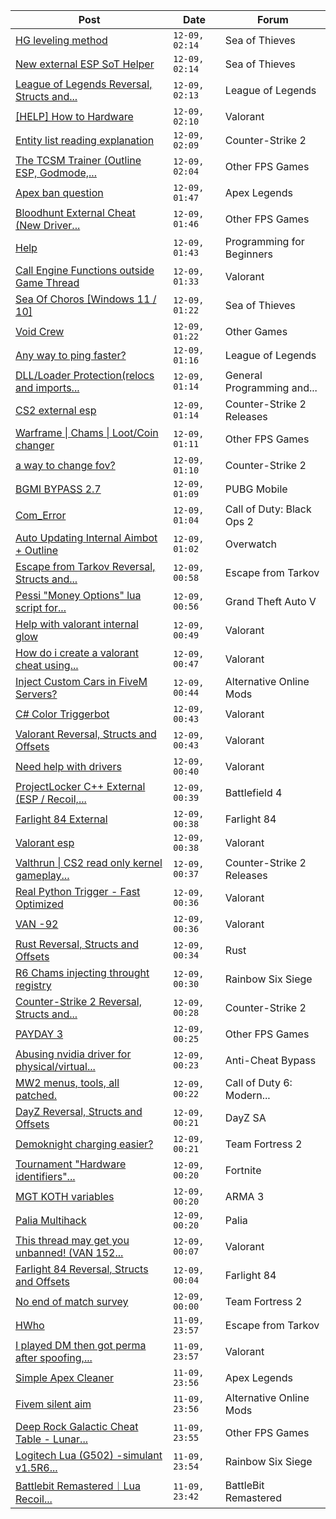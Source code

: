 |Post|Date|Forum|
|----|----|-----|
|[HG leveling method](https://www.unknowncheats.me/forum/sea-of-thieves/600091-hg-leveling-method.html)|`12-09, 02:14`|Sea of Thieves|
|[New external ESP SoT Helper](https://www.unknowncheats.me/forum/sea-of-thieves/581265-external-esp-sot-helper.html)|`12-09, 02:14`|Sea of Thieves|
|[League of Legends Reversal, Structs and...](https://www.unknowncheats.me/forum/league-of-legends/310587-league-legends-reversal-structs-offsets.html)|`12-09, 02:13`|League of Legends|
|[\[HELP\] How to Hardware](https://www.unknowncheats.me/forum/valorant/601339-help-hardware.html)|`12-09, 02:10`|Valorant|
|[Entity list reading explanation](https://www.unknowncheats.me/forum/counter-strike-2-a/601193-entity-list-reading-explanation.html)|`12-09, 02:09`|Counter-Strike 2|
|[The TCSM Trainer (Outline ESP, Godmode,...](https://www.unknowncheats.me/forum/other-fps-games/598623-tcsm-trainer-outline-esp-godmode-invisible.html)|`12-09, 02:04`|Other FPS Games|
|[Apex ban question](https://www.unknowncheats.me/forum/apex-legends/601337-apex-ban-question.html)|`12-09, 01:47`|Apex Legends|
|[Bloodhunt External Cheat (New Driver...](https://www.unknowncheats.me/forum/other-fps-games/595553-bloodhunt-external-cheat-driver-implemented.html)|`12-09, 01:46`|Other FPS Games|
|[Help](https://www.unknowncheats.me/forum/programming-for-beginners/601074-help.html)|`12-09, 01:43`|Programming for Beginners|
|[Call Engine Functions outside Game Thread](https://www.unknowncheats.me/forum/valorant/601335-call-engine-functions-outside-game-thread.html)|`12-09, 01:33`|Valorant|
|[Sea Of Choros \[Windows 11 / 10\]](https://www.unknowncheats.me/forum/sea-of-thieves/596786-sea-choros-windows-11-10-a.html)|`12-09, 01:22`|Sea of Thieves|
|[Void Crew](https://www.unknowncheats.me/forum/other-games/601334-void-crew.html)|`12-09, 01:22`|Other Games|
|[Any way to ping faster?](https://www.unknowncheats.me/forum/league-of-legends/601333-ping-faster.html)|`12-09, 01:16`|League of Legends|
|[DLL/Loader Protection(relocs and imports...](https://www.unknowncheats.me/forum/general-programming-and-reversing/594848-dll-loader-protection-relocs-imports-serversided.html)|`12-09, 01:14`|General Programming and...|
|[CS2 external esp](https://www.unknowncheats.me/forum/counter-strike-2-releases/600259-cs2-external-esp.html)|`12-09, 01:14`|Counter-Strike 2 Releases|
|[Warframe \| Chams \| Loot/Coin changer](https://www.unknowncheats.me/forum/other-fps-games/600451-warframe-chams-loot-coin-changer.html)|`12-09, 01:11`|Other FPS Games|
|[a way to change fov?](https://www.unknowncheats.me/forum/counter-strike-2-a/598940-change-fov.html)|`12-09, 01:10`|Counter-Strike 2|
|[BGMI BYPASS 2.7](https://www.unknowncheats.me/forum/pubg-mobile/601332-bgmi-bypass-2-7-a.html)|`12-09, 01:09`|PUBG Mobile|
|[Com_Error](https://www.unknowncheats.me/forum/call-of-duty-black-ops-2-a/601331-com_error.html)|`12-09, 01:04`|Call of Duty: Black Ops 2|
|[Auto Updating Internal Aimbot + Outline](https://www.unknowncheats.me/forum/overwatch/599784-auto-updating-internal-aimbot-outline.html)|`12-09, 01:02`|Overwatch|
|[Escape from Tarkov Reversal, Structs and...](https://www.unknowncheats.me/forum/escape-from-tarkov/226519-escape-tarkov-reversal-structs-offsets.html)|`12-09, 00:58`|Escape from Tarkov|
|[Pessi "Money Options" lua script for...](https://www.unknowncheats.me/forum/grand-theft-auto-v/597857-pessi-money-options-lua-script-yimmenu.html)|`12-09, 00:56`|Grand Theft Auto V|
|[Help with valorant internal glow](https://www.unknowncheats.me/forum/valorant/601000-help-valorant-internal-glow.html)|`12-09, 00:49`|Valorant|
|[How do i create a valorant cheat using...](https://www.unknowncheats.me/forum/valorant/601114-create-valorant-cheat-using-python-drivers.html)|`12-09, 00:47`|Valorant|
|[Inject Custom Cars in FiveM Servers?](https://www.unknowncheats.me/forum/alternative-online-mods/601251-inject-custom-cars-fivem-servers.html)|`12-09, 00:44`|Alternative Online Mods|
|[C# Color Triggerbot](https://www.unknowncheats.me/forum/valorant/601242-color-triggerbot.html)|`12-09, 00:43`|Valorant|
|[Valorant Reversal, Structs and Offsets](https://www.unknowncheats.me/forum/valorant/385792-valorant-reversal-structs-offsets.html)|`12-09, 00:43`|Valorant|
|[Need help with drivers](https://www.unknowncheats.me/forum/valorant/601212-help-drivers.html)|`12-09, 00:40`|Valorant|
|[ProjectLocker C++ External (ESP / Recoil,...](https://www.unknowncheats.me/forum/battlefield-4-a/587891-projectlocker-external-esp-recoil-spread-unlockall.html)|`12-09, 00:39`|Battlefield 4|
|[Farlight 84 External](https://www.unknowncheats.me/forum/farlight-84-a/598853-farlight-84-external.html)|`12-09, 00:38`|Farlight 84|
|[Valorant esp](https://www.unknowncheats.me/forum/valorant/601157-valorant-esp.html)|`12-09, 00:38`|Valorant|
|[Valthrun \| CS2 read only kernel gameplay...](https://www.unknowncheats.me/forum/counter-strike-2-releases/597158-valthrun-cs2-read-kernel-gameplay-enhancer.html)|`12-09, 00:37`|Counter-Strike 2 Releases|
|[Real Python Trigger - Fast Optimized](https://www.unknowncheats.me/forum/valorant/599066-real-python-trigger-fast-optimized.html)|`12-09, 00:36`|Valorant|
|[VAN -92](https://www.unknowncheats.me/forum/valorant/600960-van-92-a.html)|`12-09, 00:36`|Valorant|
|[Rust Reversal, Structs and Offsets](https://www.unknowncheats.me/forum/rust/164256-rust-reversal-structs-offsets.html)|`12-09, 00:34`|Rust|
|[R6 Chams injecting throught registry](https://www.unknowncheats.me/forum/rainbow-six-siege/594608-r6-chams-injecting-throught-registry.html)|`12-09, 00:30`|Rainbow Six Siege|
|[Counter-Strike 2 Reversal, Structs and...](https://www.unknowncheats.me/forum/counter-strike-2-a/576077-counter-strike-2-reversal-structs-offsets.html)|`12-09, 00:28`|Counter-Strike 2|
|[PAYDAY 3](https://www.unknowncheats.me/forum/other-fps-games/601253-payday-3-a.html)|`12-09, 00:25`|Other FPS Games|
|[Abusing nvidia driver for physical/virtual...](https://www.unknowncheats.me/forum/anti-cheat-bypass/597094-abusing-nvidia-driver-physical-virtual-memory-control-register-manipulation.html)|`12-09, 00:23`|Anti-Cheat Bypass|
|[MW2 menus, tools, all patched.](https://www.unknowncheats.me/forum/call-of-duty-6-modern-warfare-2-a/600502-mw2-menus-tools-patched.html)|`12-09, 00:22`|Call of Duty 6: Modern...|
|[DayZ Reversal, Structs and Offsets](https://www.unknowncheats.me/forum/dayz-sa/104269-dayz-reversal-structs-offsets.html)|`12-09, 00:21`|DayZ SA|
|[Demoknight charging easier?](https://www.unknowncheats.me/forum/team-fortress-2-a/600211-demoknight-charging-easier.html)|`12-09, 00:21`|Team Fortress 2|
|[Tournament "Hardware identifiers"...](https://www.unknowncheats.me/forum/fortnite/600713-tournament-hardware-identifiers-kick.html)|`12-09, 00:20`|Fortnite|
|[MGT KOTH variables](https://www.unknowncheats.me/forum/arma-3-a/601324-mgt-koth-variables.html)|`12-09, 00:20`|ARMA 3|
|[Palia Multihack](https://www.unknowncheats.me/forum/palia/596326-palia-multihack.html)|`12-09, 00:20`|Palia|
|[This thread may get you unbanned! (VAN 152...](https://www.unknowncheats.me/forum/valorant/601203-thread-unbanned-van-152-val-5-a.html)|`12-09, 00:07`|Valorant|
|[Farlight 84 Reversal, Structs and Offsets](https://www.unknowncheats.me/forum/farlight-84-a/580566-farlight-84-reversal-structs-offsets.html)|`12-09, 00:04`|Farlight 84|
|[No end of match survey](https://www.unknowncheats.me/forum/team-fortress-2-a/601185-match-survey.html)|`12-09, 00:00`|Team Fortress 2|
|[HWho](https://www.unknowncheats.me/forum/escape-from-tarkov/601316-hwho.html)|`11-09, 23:57`|Escape from Tarkov|
|[I played DM then got perma after spoofing,...](https://www.unknowncheats.me/forum/valorant/601264-played-dm-perma-spoofing-help.html)|`11-09, 23:57`|Valorant|
|[Simple Apex Cleaner](https://www.unknowncheats.me/forum/apex-legends/601117-simple-apex-cleaner.html)|`11-09, 23:56`|Apex Legends|
|[Fivem silent aim](https://www.unknowncheats.me/forum/alternative-online-mods/600486-fivem-silent-aim.html)|`11-09, 23:56`|Alternative Online Mods|
|[Deep Rock Galactic Cheat Table - Lunar...](https://www.unknowncheats.me/forum/other-fps-games/487947-deep-rock-galactic-cheat-table-lunar-update-2022-a.html)|`11-09, 23:55`|Other FPS Games|
|[Logitech Lua (G502) -simulant v1.5R6...](https://www.unknowncheats.me/forum/rainbow-six-siege/601086-logitech-lua-g502-simulant-v1-5r6-logitech-versions-included.html)|`11-09, 23:54`|Rainbow Six Siege|
|[Battlebit Remastered︱Lua Recoil...](https://www.unknowncheats.me/forum/battlebit-remastered/593098-battlebit-remastered-lua-recoil-script-logitech.html)|`11-09, 23:42`|BattleBit Remastered|
